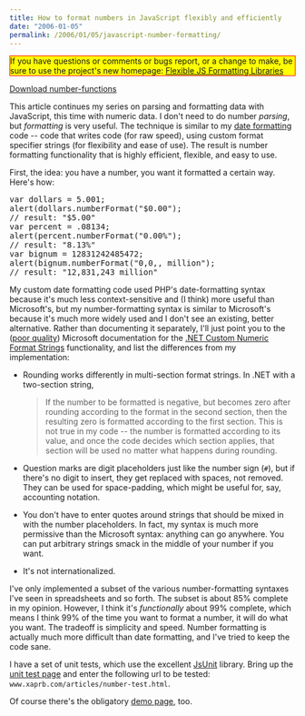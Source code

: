 ```yaml
---
title: How to format numbers in JavaScript flexibly and efficiently
date: "2006-01-05"
permalink: /2006/01/05/javascript-number-formatting/
---
```

<p style="border:solid red 1px; background:yellow">
  If you have questions or comments or bugs report, or a change to make, be sure to use the project's new homepage: <a href="http://code.google.com/p/flexible-js-formatting/">Flexible JS Formatting Libraries</a>
</p>

<p class="download">
  <a href="/articles/number-functions.zip">Download number-functions</a>
</p>

This article continues my series on parsing and formatting data with JavaScript, this time with numeric data. I don't need to do number *parsing*, but *formatting* is very useful. The technique is similar to my [date formatting][1] code -- code that writes code (for raw speed), using custom format specifier strings (for flexibility and ease of use). The result is number formatting functionality that is highly efficient, flexible, and easy to use.

First, the idea: you have a number, you want it formatted a certain way. Here's how:

<pre>var dollars = 5.001;
alert(dollars.numberFormat("$0.00");
// result: "$5.00"
var percent = .08134;
alert(percent.numberFormat("0.00%");
// result: "8.13%"
var bignum = 12831242485472;
alert(bignum.numberFormat("0,0,, million");
// result: "12,831,243 million"</pre>

My custom date formatting code used PHP's date-formatting syntax because it's much less context-sensitive and (I think) more useful than Microsoft's, but my number-formatting syntax is similar to Microsoft's because it's much more widely used and I don't see an existing, better alternative. Rather than documenting it separately, I'll just point you to the ([poor quality][2]) Microsoft documentation for the [.NET Custom Numeric Format Strings][3] functionality, and list the differences from my implementation:

*   Rounding works differently in multi-section format strings. In .NET with a two-section string, 
    > If the number to be formatted is negative, but becomes zero after rounding according to the format in the second section, then the resulting zero is formatted according to the first section. This is not true in my code -- the number is formatted according to its value, and once the code decides which section applies, that section will be used no matter what happens during rounding.

*   Question marks are digit placeholders just like the number sign (`#`), but if there's no digit to insert, they get replaced with spaces, not removed. They can be used for space-padding, which might be useful for, say, accounting notation.
*   You don't have to enter quotes around strings that should be mixed in with the number placeholders. In fact, my syntax is much more permissive than the Microsoft syntax: anything can go anywhere. You can put arbitrary strings smack in the middle of your number if you want.
*   It's not internationalized.

I've only implemented a subset of the various number-formatting syntaxes I've seen in spreadsheets and so forth. The subset is about 85% complete in my opinion. However, I think it's *functionally* about 99% complete, which means I think 99% of the time you want to format a number, it will do what you want. The tradeoff is simplicity and speed. Number formatting is actually much more difficult than date formatting, and I've tried to keep the code sane.

I have a set of unit tests, which use the excellent [JsUnit][4] library. Bring up the [unit test page][5] and enter the following url to be tested: `www.xaprb.com/articles/number-test.html`.

Of course there's the obligatory [demo page][6], too.

 [1]: /blog/2005/12/12/javascript-closures-for-runtime-efficiency/
 [2]: /blog/2005/12/30/excel-calc-number-formatting/
 [3]: http://msdn.microsoft.com/library/en-us/cpguide/html/cpconcustomnumericformatstrings.asp
 [4]: http://www.edwardh.com/jsunit/
 [5]: /jsunit/testRunner.html
 [6]: /articles/number-formatting-demo.html
